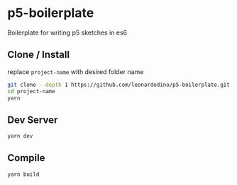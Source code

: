 # p5-boilerplate

Boilerplate for writing p5 sketches in es6

## Clone / Install

replace `project-name` with desired folder name

```bash
git clone --depth 1 https://github.com/leonardodino/p5-boilerplate.git project-name
cd project-name
yarn
```

## Dev Server

```bash
yarn dev
```

## Compile
```bash
yarn build
```

